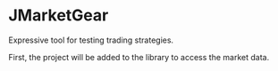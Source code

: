 # JMarketGear
 Expressive tool for testing trading strategies.
 
 First, the project will be added to the library to access the market data.

